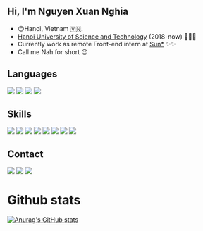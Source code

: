 ## Hi, I'm Nguyen Xuan Nghia
- 😊Hanoi, Vietnam 🇻🇳.
- [Hanoi University of Science and Technology](https://en.wikipedia.org/wiki/Hanoi_University_of_Science_and_Technology) (2018-now) 🤘🤘🤘
- Currently work as remote Front-end intern at [Sun*](https://sun-asterisk.vn/) ✨✨
- Call me Nah for short 😉
## Languages
![](https://img.shields.io/badge/JavaScript-F7DF1E?style=for-the-badge&logo=javascript&logoColor=black)
![](https://img.shields.io/badge/C%2B%2B-00599C?style=for-the-badge&logo=c%2B%2B&logoColor=white)
![](https://img.shields.io/badge/C%23-239120?style=for-the-badge&logo=c-sharp&logoColor=white)
![](https://img.shields.io/badge/Java-ED8B00?style=for-the-badge&logo=java&logoColor=white)
## Skills
![](https://img.shields.io/badge/React-20232A?style=for-the-badge&logo=react&logoColor=61DAFB)
![](https://img.shields.io/badge/Node.js-43853D?style=for-the-badge&logo=node.js&logoColor=white)
![](https://img.shields.io/badge/.NET-5C2D91?style=for-the-badge&logo=.net&logoColor=white)
![](https://img.shields.io/badge/Express.js-404D59?style=for-the-badge)
![](https://img.shields.io/badge/MySQL-00000F?style=for-the-badge&logo=mysql&logoColor=white)
![](https://img.shields.io/badge/PostgreSQL-316192?style=for-the-badge&logo=postgresql&logoColor=white)
![](https://img.shields.io/badge/MongoDB-4EA94B?style=for-the-badge&logo=mongodb&logoColor=white)
![](https://img.shields.io/badge/Ubuntu-E95420?style=for-the-badge&logo=ubuntu&logoColor=white)

## Contact
[![](https://img.shields.io/badge/Facebook-1877F2?style=for-the-badge&logo=facebook&logoColor=white)](https://www.facebook.com/nguyenxuan.nghia.50/)
[![](https://img.shields.io/badge/Microsoft_Outlook-0078D4?style=for-the-badge&logo=microsoft-outlook&logoColor=white)](mailto:nghia.nx184166@sis.hust.edu.vn)
[![](https://img.shields.io/badge/Gmail-D14836?style=for-the-badge&logo=gmail&logoColor=white)](mailto:nghia1421999@gmail.com)

# Github stats
[![Anurag's GitHub stats](https://github-readme-stats.vercel.app/api?username=nxNghia&theme=discord_old_blurple)](https://github.com/anuraghazra/github-readme-stats)
